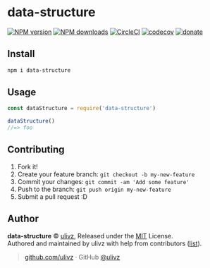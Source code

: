 
# data-structure

[![NPM version](https://img.shields.io/npm/v/data-structure.svg?style=flat)](https://npmjs.com/package/data-structure) [![NPM downloads](https://img.shields.io/npm/dm/data-structure.svg?style=flat)](https://npmjs.com/package/data-structure) [![CircleCI](https://circleci.com/gh/ULIVZ/data-structure/tree/master.svg?style=shield)](https://circleci.com/gh/ULIVZ/data-structure/tree/master)  [![codecov](https://codecov.io/gh/ULIVZ/data-structure/branch/master/graph/badge.svg)](https://codecov.io/gh/ULIVZ/data-structure)
 [![donate](https://img.shields.io/badge/$-donate-ff69b4.svg?maxAge=2592000&style=flat)](https://github.com/ULIVZ/donate)

## Install

```bash
npm i data-structure
```

## Usage

```js
const dataStructure = require('data-structure')

dataStructure()
//=> foo
```

## Contributing

1. Fork it!
2. Create your feature branch: `git checkout -b my-new-feature`
3. Commit your changes: `git commit -am 'Add some feature'`
4. Push to the branch: `git push origin my-new-feature`
5. Submit a pull request :D


## Author

**data-structure** © [ulivz](https://github.com/ULIVZ), Released under the [MIT](./LICENSE) License.<br>
Authored and maintained by ulivz with help from contributors ([list](https://github.com/ULIVZ/data-structure/contributors)).

> [github.com/ulivz](https://github.com/ulivz) · GitHub [@ulivz](https://github.com/ULIVZ)
